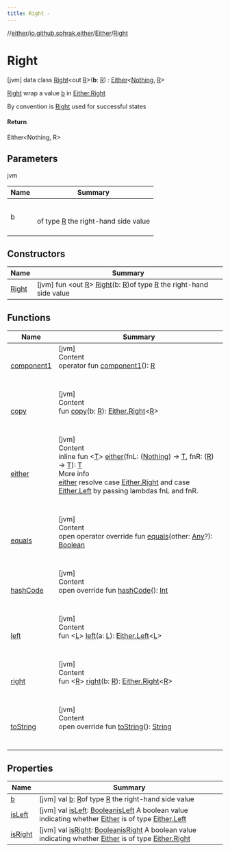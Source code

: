 ```yaml
---
title: Right -
---
```

//[either](../../../index.md)/[io.github.sphrak.either](../../index.md)/[Either](../index.md)/[Right](index.md)



# Right  
 [jvm] data class [Right](index.md)<out [R](index.md)>(**b**: [R](index.md)) : [Either](../index.md)<[Nothing](https://kotlinlang.org/api/latest/jvm/stdlib/kotlin/-nothing/index.html), [R](index.md)> 

[Right](index.md) wrap a value [b](b.md) in [Either.Right](index.md)



By convention is [Right](index.md) used for successful states



#### Return  


Either<Nothing, R>

   


## Parameters  
  
jvm  
  
|  Name|  Summary| 
|---|---|
| <a name="io.github.sphrak.either/Either.Right///PointingToDeclaration/"></a>b| <a name="io.github.sphrak.either/Either.Right///PointingToDeclaration/"></a><br><br>of type [R](index.md) the right-hand side value<br><br>
  


## Constructors  
  
|  Name|  Summary| 
|---|---|
| <a name="io.github.sphrak.either/Either.Right/Right/#TypeParam(bounds=[kotlin.Any?])/PointingToDeclaration/"></a>[Right](-right.md)| <a name="io.github.sphrak.either/Either.Right/Right/#TypeParam(bounds=[kotlin.Any?])/PointingToDeclaration/"></a> [jvm] fun <out [R](index.md)> [Right](-right.md)(b: [R](index.md))of type [R](index.md) the right-hand side value   <br>


## Functions  
  
|  Name|  Summary| 
|---|---|
| <a name="io.github.sphrak.either/Either.Right/component1/#/PointingToDeclaration/"></a>[component1](component1.md)| <a name="io.github.sphrak.either/Either.Right/component1/#/PointingToDeclaration/"></a>[jvm]  <br>Content  <br>operator fun [component1](component1.md)(): [R](index.md)  <br><br><br>
| <a name="io.github.sphrak.either/Either.Right/copy/#TypeParam(bounds=[kotlin.Any?])/PointingToDeclaration/"></a>[copy](copy.md)| <a name="io.github.sphrak.either/Either.Right/copy/#TypeParam(bounds=[kotlin.Any?])/PointingToDeclaration/"></a>[jvm]  <br>Content  <br>fun [copy](copy.md)(b: [R](index.md)): [Either.Right](index.md)<[R](index.md)>  <br><br><br>
| <a name="io.github.sphrak.either/Either/either/#kotlin.Function1[kotlin.Nothing,TypeParam(bounds=[kotlin.Any?])]#kotlin.Function1[TypeParam(bounds=[kotlin.Any?]),TypeParam(bounds=[kotlin.Any?])]/PointingToDeclaration/"></a>[either](index.md#%5Bio.github.sphrak.either%2FEither%2Feither%2F%23kotlin.Function1%5Bkotlin.Nothing%2CTypeParam%28bounds%3D%5Bkotlin.Any%3F%5D%29%5D%23kotlin.Function1%5BTypeParam%28bounds%3D%5Bkotlin.Any%3F%5D%29%2CTypeParam%28bounds%3D%5Bkotlin.Any%3F%5D%29%5D%2FPointingToDeclaration%2F%5D%2FFunctions%2F1766055384)| <a name="io.github.sphrak.either/Either/either/#kotlin.Function1[kotlin.Nothing,TypeParam(bounds=[kotlin.Any?])]#kotlin.Function1[TypeParam(bounds=[kotlin.Any?]),TypeParam(bounds=[kotlin.Any?])]/PointingToDeclaration/"></a>[jvm]  <br>Content  <br>inline fun <[T](index.md#%5Bio.github.sphrak.either%2FEither%2Feither%2F%23kotlin.Function1%5Bkotlin.Nothing%2CTypeParam%28bounds%3D%5Bkotlin.Any%3F%5D%29%5D%23kotlin.Function1%5BTypeParam%28bounds%3D%5Bkotlin.Any%3F%5D%29%2CTypeParam%28bounds%3D%5Bkotlin.Any%3F%5D%29%5D%2FPointingToDeclaration%2F%5D%2FFunctions%2F1766055384)> [either](index.md#%5Bio.github.sphrak.either%2FEither%2Feither%2F%23kotlin.Function1%5Bkotlin.Nothing%2CTypeParam%28bounds%3D%5Bkotlin.Any%3F%5D%29%5D%23kotlin.Function1%5BTypeParam%28bounds%3D%5Bkotlin.Any%3F%5D%29%2CTypeParam%28bounds%3D%5Bkotlin.Any%3F%5D%29%5D%2FPointingToDeclaration%2F%5D%2FFunctions%2F1766055384)(fnL: ([Nothing](https://kotlinlang.org/api/latest/jvm/stdlib/kotlin/-nothing/index.html)) -> [T](index.md#%5Bio.github.sphrak.either%2FEither%2Feither%2F%23kotlin.Function1%5Bkotlin.Nothing%2CTypeParam%28bounds%3D%5Bkotlin.Any%3F%5D%29%5D%23kotlin.Function1%5BTypeParam%28bounds%3D%5Bkotlin.Any%3F%5D%29%2CTypeParam%28bounds%3D%5Bkotlin.Any%3F%5D%29%5D%2FPointingToDeclaration%2F%5D%2FFunctions%2F1766055384), fnR: ([R](index.md)) -> [T](index.md#%5Bio.github.sphrak.either%2FEither%2Feither%2F%23kotlin.Function1%5Bkotlin.Nothing%2CTypeParam%28bounds%3D%5Bkotlin.Any%3F%5D%29%5D%23kotlin.Function1%5BTypeParam%28bounds%3D%5Bkotlin.Any%3F%5D%29%2CTypeParam%28bounds%3D%5Bkotlin.Any%3F%5D%29%5D%2FPointingToDeclaration%2F%5D%2FFunctions%2F1766055384)): [T](index.md#%5Bio.github.sphrak.either%2FEither%2Feither%2F%23kotlin.Function1%5Bkotlin.Nothing%2CTypeParam%28bounds%3D%5Bkotlin.Any%3F%5D%29%5D%23kotlin.Function1%5BTypeParam%28bounds%3D%5Bkotlin.Any%3F%5D%29%2CTypeParam%28bounds%3D%5Bkotlin.Any%3F%5D%29%5D%2FPointingToDeclaration%2F%5D%2FFunctions%2F1766055384)  <br>More info  <br>[either](../either.md) resolve case [Either.Right](index.md) and case [Either.Left](../-left/index.md) by passing lambdas fnL and fnR.  <br><br><br>
| <a name="kotlin/Any/equals/#kotlin.Any?/PointingToDeclaration/"></a>[equals](index.md#%5Bkotlin%2FAny%2Fequals%2F%23kotlin.Any%3F%2FPointingToDeclaration%2F%5D%2FFunctions%2F1766055384)| <a name="kotlin/Any/equals/#kotlin.Any?/PointingToDeclaration/"></a>[jvm]  <br>Content  <br>open operator override fun [equals](index.md#%5Bkotlin%2FAny%2Fequals%2F%23kotlin.Any%3F%2FPointingToDeclaration%2F%5D%2FFunctions%2F1766055384)(other: [Any](https://kotlinlang.org/api/latest/jvm/stdlib/kotlin/-any/index.html)?): [Boolean](https://kotlinlang.org/api/latest/jvm/stdlib/kotlin/-boolean/index.html)  <br><br><br>
| <a name="kotlin/Any/hashCode/#/PointingToDeclaration/"></a>[hashCode](index.md#%5Bkotlin%2FAny%2FhashCode%2F%23%2FPointingToDeclaration%2F%5D%2FFunctions%2F1766055384)| <a name="kotlin/Any/hashCode/#/PointingToDeclaration/"></a>[jvm]  <br>Content  <br>open override fun [hashCode](index.md#%5Bkotlin%2FAny%2FhashCode%2F%23%2FPointingToDeclaration%2F%5D%2FFunctions%2F1766055384)(): [Int](https://kotlinlang.org/api/latest/jvm/stdlib/kotlin/-int/index.html)  <br><br><br>
| <a name="io.github.sphrak.either/Either/left/#TypeParam(bounds=[kotlin.Any?])/PointingToDeclaration/"></a>[left](../left.md)| <a name="io.github.sphrak.either/Either/left/#TypeParam(bounds=[kotlin.Any?])/PointingToDeclaration/"></a>[jvm]  <br>Content  <br>fun <[L](../left.md)> [left](../left.md)(a: [L](../left.md)): [Either.Left](../-left/index.md)<[L](../left.md)>  <br><br><br>
| <a name="io.github.sphrak.either/Either/right/#TypeParam(bounds=[kotlin.Any?])/PointingToDeclaration/"></a>[right](../right.md)| <a name="io.github.sphrak.either/Either/right/#TypeParam(bounds=[kotlin.Any?])/PointingToDeclaration/"></a>[jvm]  <br>Content  <br>fun <[R](../right.md)> [right](../right.md)(b: [R](../right.md)): [Either.Right](index.md)<[R](../right.md)>  <br><br><br>
| <a name="kotlin/Any/toString/#/PointingToDeclaration/"></a>[toString](index.md#%5Bkotlin%2FAny%2FtoString%2F%23%2FPointingToDeclaration%2F%5D%2FFunctions%2F1766055384)| <a name="kotlin/Any/toString/#/PointingToDeclaration/"></a>[jvm]  <br>Content  <br>open override fun [toString](index.md#%5Bkotlin%2FAny%2FtoString%2F%23%2FPointingToDeclaration%2F%5D%2FFunctions%2F1766055384)(): [String](https://kotlinlang.org/api/latest/jvm/stdlib/kotlin/-string/index.html)  <br><br><br>


## Properties  
  
|  Name|  Summary| 
|---|---|
| <a name="io.github.sphrak.either/Either.Right/b/#/PointingToDeclaration/"></a>[b](b.md)| <a name="io.github.sphrak.either/Either.Right/b/#/PointingToDeclaration/"></a> [jvm] val [b](b.md): [R](index.md)of type [R](index.md) the right-hand side value   <br>
| <a name="io.github.sphrak.either/Either.Right/isLeft/#/PointingToDeclaration/"></a>[isLeft](is-left.md)| <a name="io.github.sphrak.either/Either.Right/isLeft/#/PointingToDeclaration/"></a> [jvm] val [isLeft](is-left.md): [Boolean](https://kotlinlang.org/api/latest/jvm/stdlib/kotlin/-boolean/index.html)[isLeft](../is-left.md) A boolean value indicating whether [Either](../index.md) is of type [Either.Left](../-left/index.md)   <br>
| <a name="io.github.sphrak.either/Either.Right/isRight/#/PointingToDeclaration/"></a>[isRight](is-right.md)| <a name="io.github.sphrak.either/Either.Right/isRight/#/PointingToDeclaration/"></a> [jvm] val [isRight](is-right.md): [Boolean](https://kotlinlang.org/api/latest/jvm/stdlib/kotlin/-boolean/index.html)[isRight](../is-right.md) A boolean value indicating whether [Either](../index.md) is of type [Either.Right](index.md)   <br>

